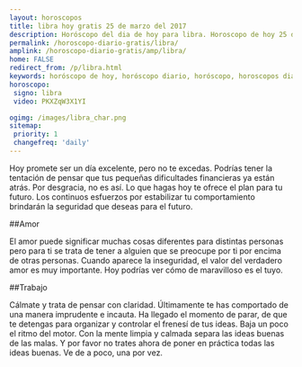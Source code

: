 ```yaml
---
layout: horoscopos
title: libra hoy gratis 25 de marzo del 2017 
description: Horóscopo del dia de hoy para libra. Horoscopo de hoy 25 de marzo del 2017. Las predicciones de amor, trabajo, vida personal gratis.
permalink: /horoscopo-diario-gratis/libra/
amplink: /horoscopo-diario-gratis/amp/libra/
home: FALSE
redirect_from: /p/libra.html
keywords: horóscopo de hoy, horóscopo diario, horóscopo, horoscopos diarios gratis del dia de hoy, horóscopo diario gratis,horóscopo 2017, horóscopo esperanza gracia, horoscopo libra hoy, horoscop, horóscopos gratis, horoscopo libra, horoscopo libra 2017, Tarot, Astrologia, Zodíaco, libra, horoscopo gratis
horoscopo:
 signo: libra
 video: PKXZqW3X1YI

ogimg: /images/libra_char.png
sitemap:
 priority: 1
 changefreq: 'daily'
---
```



Hoy promete ser un día excelente, pero no te excedas. Podrías tener la tentación de pensar que tus pequeñas dificultades financieras ya están atrás. Por desgracia, no es así. Lo que hagas hoy te ofrece el plan para tu futuro. Los continuos esfuerzos por estabilizar tu comportamiento brindarán la seguridad que deseas para el futuro.

##Amor

El amor puede significar muchas cosas diferentes para distintas personas pero para ti se trata de tener a alguien que se preocupe por ti por encima de otras personas. Cuando aparece la inseguridad, el valor del verdadero amor es muy importante. Hoy podrías ver cómo de maravilloso es el tuyo.

##Trabajo

Cálmate y trata de pensar con claridad. Últimamente te has comportado de una manera imprudente e incauta. Ha llegado el momento de parar, de que te detengas para organizar y controlar el frenesí de tus ideas. Baja un poco el ritmo del motor. Con la mente limpia y calmada separa las ideas buenas de las malas. Y por favor no trates ahora de poner en práctica todas las ideas buenas. Ve de a poco, una por vez.